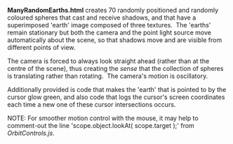 __ManyRandomEarths.html__ creates 70 randomly positioned and randomly coloured spheres that cast and receive shadows, and that have a superimposed 'earth' image composed of three textures. &nbsp;The 'earths' remain stationary but both the camera and the point light source move automatically about the scene, so that shadows move and are visible from different points of view. 

The camera is forced to always look straight ahead (rather than at the centre of the scene), thus creating the _sense_ that the collection of spheres is translating rather than rotating. &nbsp;The camera's motion is oscillatory.

Additionally provided is code that makes the 'earth' that is pointed to by the cursor glow green, and also code that logs the cursor's screen coordinates each time a new one of these cursor intersections occurs.

NOTE: For smoother motion control with the mouse, it may help to comment-out the line 'scope.object.lookAt( scope.target );' from _OrbitControls.js_. 

